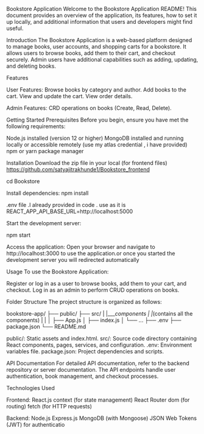 Bookstore Application
Welcome to the Bookstore Application README! This document provides an overview of the application, its features, how to set it up locally, and additional information that users and developers might find useful.


Introduction
The Bookstore Application is a web-based platform designed to manage books, user accounts, and shopping carts for a bookstore. It allows users to browse books, add them to their cart, and checkout securely. Admin users have additional capabilities such as adding, updating, and deleting books.

Features

User Features:
Browse books by category and author.
Add books to the cart.
View and update the cart.
View order details.


Admin Features:
CRD operations on books (Create, Read, Delete).

Getting Started
Prerequisites
Before you begin, ensure you have met the following requirements:

Node.js installed (version 12 or higher)
MongoDB installed and running locally or accessible remotely (use my atlas credential , i have provided)
npm or yarn package manager


Installation
Download the zip file in your local (for frontend files)
 https://github.com/satyajitrakhunde1/Bookstore_frontend

cd Bookstore

Install dependencies:
npm install

.env file .I already provided in code . use as it is 
REACT_APP_API_BASE_URL=http://localhost:5000


Start the development server:

npm start


Access the application:
Open your browser and navigate to http://localhost:3000 to use the application.or once you started the development server you will redirected automatically


Usage
To use the Bookstore Application:

Register or log in as a user to browse books, add them to your cart, and checkout.
Log in as an admin to perform CRUD operations on books.


Folder Structure
The project structure is organized as follows:

bookstore-app/
├── public/
├── src/
|  |____components
|       |_(contains all the components)
|       |
│       ├── App.js
│       ├── index.js
│       └── ...
├── .env
├── package.json
└── README.md


public/: Static assets and index.html.
src/: Source code directory containing React components, pages, services, and configuration.
.env: Environment variables file.
package.json: Project dependencies and scripts.


API Documentation
For detailed API documentation, refer to the backend repository or server documentation. The API endpoints handle user authentication, book management, and checkout processes.

Technologies Used

Frontend:
React.js
context (for state management)
React Router dom (for routing)
fetch (for HTTP requests)



Backend:
Node.js
Express.js
MongoDB (with Mongoose)
JSON Web Tokens (JWT) for authenticatio
















